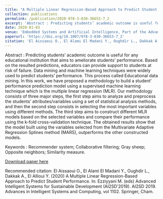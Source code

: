 ```yaml
---
title: "A Multiple Linear Regression-Based Approach to Predict Student Performance"
collection: publications
permalink: /publication/2020-978-3-030-36653-7_2
excerpt: 'Abstract : Predicting students’ academic outcome is useful for any educational institution that aims to ameliorate students’ performance. Based on the resulted predictions, educators can provide support to students at risk of failure. Data mining and machine learning techniques were widely used to predict students’ performance. This process called Educational data mining. In this work, we have proposed a methodology to build a student’ performance prediction model using a supervised machine learning technique which is the multiple linear regression (MLR). Our methodology consists of three major steps, the first step aims to analyze and preprocess the students’ attributes/variables using a set of statistical analysis methods, and then the second step consists in selecting the most important variables using different methods. The third step aims to construct different MLR models based on the selected variables and compare their performance using the k-fold cross-validation technique. The obtained results show that the model built using the variables selected from the Multivariate Adaptive Regression Splines method (MARS), outperforms the other constructed models.'
date: 2020-01-03
venue: 'Embedded Systems and Artificial Intelligence, Part of the Advances in Intelligent Systems and Computing book series (AISC, volume 1076)'
paperurl: 'https://doi.org/10.1007/978-3-030-36653-7_2'
citation: 'El Aissaoui O., El Alami El Madani Y., Oughdir L., Dakkak A., El Allioui Y. (2020) A Multiple Linear Regression-Based Approach to Predict Student Performance. In: Ezziyyani M. (eds) Advanced Intelligent Systems for Sustainable Development (AI2SD’2019). AI2SD 2019. Advances in Intelligent Systems and Computing, vol 1102. Springer, Cham.'
---
```

Abstract : Predicting students’ academic outcome is useful for any educational institution that aims to ameliorate students’ performance. Based on the resulted predictions, educators can provide support to students at risk of failure. Data mining and machine learning techniques were widely used to predict students’ performance. This process called Educational data mining. In this work, we have proposed a methodology to build a student’ performance prediction model using a supervised machine learning technique which is the multiple linear regression (MLR). Our methodology consists of three major steps, the first step aims to analyze and preprocess the students’ attributes/variables using a set of statistical analysis methods, and then the second step consists in selecting the most important variables using different methods. The third step aims to construct different MLR models based on the selected variables and compare their performance using the k-fold cross-validation technique. The obtained results show that the model built using the variables selected from the Multivariate Adaptive Regression Splines method (MARS), outperforms the other constructed models.

Keywords : Recommender system; Collaborative filtering; Gray sheep; Opposite neighbors; Similarity measure.

[Download paper here](/files/2020-978-3-030-36653-7_2.pdf)

Recommended citation: El Aissaoui O., El Alami El Madani Y., Oughdir L., Dakkak A., El Allioui Y. (2020) A Multiple Linear Regression-Based Approach to Predict Student Performance. In: Ezziyyani M. (eds) Advanced Intelligent Systems for Sustainable Development (AI2SD’2019). AI2SD 2019. Advances in Intelligent Systems and Computing, vol 1102. Springer, Cham.
